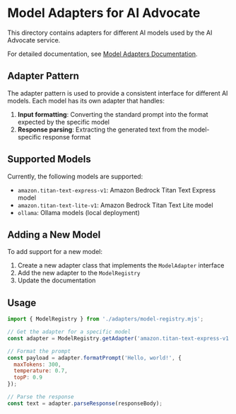 # Model Adapters for AI Advocate

This directory contains adapters for different AI models used by the AI Advocate service.

For detailed documentation, see [Model Adapters Documentation](../../../../docs/model-adapters.md).

## Adapter Pattern

The adapter pattern is used to provide a consistent interface for different AI models. Each model has its own adapter that handles:

1. **Input formatting**: Converting the standard prompt into the format expected by the specific model
2. **Response parsing**: Extracting the generated text from the model-specific response format

## Supported Models

Currently, the following models are supported:

- `amazon.titan-text-express-v1`: Amazon Bedrock Titan Text Express model
- `amazon.titan-text-lite-v1`: Amazon Bedrock Titan Text Lite model
- `ollama`: Ollama models (local deployment)

## Adding a New Model

To add support for a new model:

1. Create a new adapter class that implements the `ModelAdapter` interface
2. Add the new adapter to the `ModelRegistry`
3. Update the documentation

## Usage

```javascript
import { ModelRegistry } from './adapters/model-registry.mjs';

// Get the adapter for a specific model
const adapter = ModelRegistry.getAdapter('amazon.titan-text-express-v1');

// Format the prompt
const payload = adapter.formatPrompt('Hello, world!', {
  maxTokens: 300,
  temperature: 0.7,
  topP: 0.9
});

// Parse the response
const text = adapter.parseResponse(responseBody);
```

